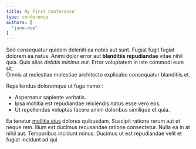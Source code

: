 ```yaml
---
title: My First Conference
type: conference
authors: [
  "jane-doe"
]
---
```


Sed consequatur quidem deleniti ea nobis aut sunt. Fugiat fugit fugiat dolorem
ea natus. Animi dolor error aut **blanditiis repudiandae** vitae nihil quia.
Quis alias *debitis minima aut*. Error voluptatem in iste commodi eum sit.  
Omnis at molestiae molestiae architecto explicabo consequatur blanditiis et.

Repellendus doloremque ut fuga nemo :

- Aspernatur sapiente veritatis.
- Ipsa mollitia est repudiandae reiciendis natus esse vero eos.
- Ut repellendus voluptas facere animi doloribus similique et quia.

Ea tenetur [mollitia eius](/) dolores quibusdam. Suscipit ratione rerum aut et
neque rem. Illum est ducimus recusandae ratione consectetur. Nulla ea in at
nihil aut. Temporibus incidunt minus. Ducimus ut est repudiandae velit et fugiat
incidunt ad qui.
